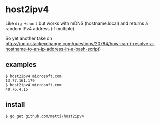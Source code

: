 # host2ipv4

Like `dig +short` but works with mDNS (hostname.local) and returns a random IPv4 address (if multiple)

So yet another take on https://unix.stackexchange.com/questions/20784/how-can-i-resolve-a-hostname-to-an-ip-address-in-a-bash-script)

## examples

    $ host2ipv4 microsoft.com
    13.77.161.179
    $ host2ipv4 microsoft.com
    40.76.4.15

## install

    $ go get github.com/matti/host2ipv4
